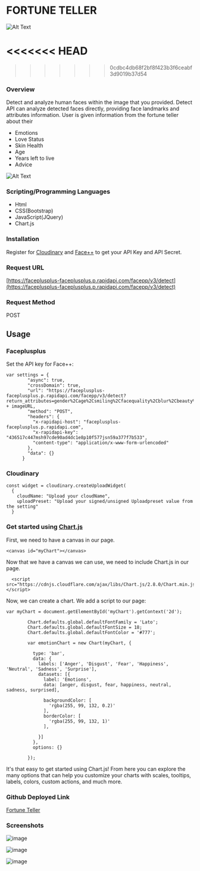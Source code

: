 # FORTUNE TELLER

![Alt Text](https://media.giphy.com/media/TKjro9r9pf6YkhPSbp/giphy.gif)

# <<<<<<< HEAD

> > > > > > > 0cdbc4db68f2bf8f423b3f6ceabf3d9019b37d54

### Overview

Detect and analyze human faces within the image that you provided. Detect API can analyze detected faces directly, providing face landmarks and attributes information. User is given information from the fortune teller about their

- Emotions
- Love Status
- Skin Health
- Age
- Years left to live
- Advice

![Alt Text](https://media.giphy.com/media/IhVVhIB2OrH6h3T3Xf/giphy.gif)

### Scripting/Programming Languages

- Html
- CSS(Bootstrap)
- JavaScript(JQuery)
- Chart.js

### Installation

Register for [Cloudinary](https://cloudinary.com) and [Face++](https://rapidapi.com) to get your API Key and API Secret.

### Request URL

[https://faceplusplus-faceplusplus.p.rapidapi.com/facepp/v3/detect](https://faceplusplus-faceplusplus.p.rapidapi.com/facepp/v3/detect)

### Request Method

POST

## Usage

### Faceplusplus

Set the API key for Face++:

```
var settings = {
        "async": true,
        "crossDomain": true,
        "url": "https://faceplusplus-faceplusplus.p.rapidapi.com/facepp/v3/detect?return_attributes=gender%2Cage%2Csmiling%2Cfacequality%2Cblur%2Cbeauty%2Cemotion%2Cfacequality%2Cethnicity%2Cskinstatus&image_url=" + imageURL,
        "method": "POST",
        "headers": {
          "x-rapidapi-host": "faceplusplus-faceplusplus.p.rapidapi.com",
          "x-rapidapi-key": "436517c447msh97cde90ad4dc1e8p10f577jsn59a377f7b533",
          "content-type": "application/x-www-form-urlencoded"
        },
        "data": {}
      }
```

### Cloudinary

```
const widget = cloudinary.createUploadWidget(
  {
    cloudName: "Upload your cloudName",
    uploadPreset: "Upload your signed/unsigned Uploadpreset value from the setting"
  }
```

### Get started using [Chart.js](https://www.chartjs.org)

First, we need to have a canvas in our page.

```
<canvas id="myChart"></canvas>
```

Now that we have a canvas we can use, we need to include Chart.js in our page.

```
  <script src="https://cdnjs.cloudflare.com/ajax/libs/Chart.js/2.8.0/Chart.min.js"></script>
```

Now, we can create a chart. We add a script to our page:

```
var myChart = document.getElementById('myChart').getContext('2d');

        Chart.defaults.global.defaultFontFamily = 'Lato';
        Chart.defaults.global.defaultFontSize = 18;
        Chart.defaults.global.defaultFontColor = '#777';

        var emotionChart = new Chart(myChart, {

          type: 'bar',
          data: {
            labels: ['Anger', 'Disgust', 'Fear', 'Happiness', 'Neutral', 'Sadness', 'Surprise'],
            datasets: [{
              label: 'Emotions',
              data: [anger, disgust, fear, happiness, neutral, sadness, surprised],

              backgroundColor: [
                'rgba(255, 99, 132, 0.2)'
              ],
              borderColor: [
                'rgba(255, 99, 132, 1)'
              ],

            }]
          },
          options: {}

        });

```

It's that easy to get started using Chart.js! From here you can explore the many options that can help you customize your charts with scales, tooltips, labels, colors, custom actions, and much more.

### Github Deployed Link

[Fortune Teller](https://hawkeflansang.github.io/project1-group2/)

### Screenshots

![image](https://user-images.githubusercontent.com/52920074/66786296-e3327b00-eead-11e9-9cbb-7f604aa33968.png)

![image](https://user-images.githubusercontent.com/52920074/66786411-399fb980-eeae-11e9-8ffe-ca80d3d08bc0.png)

![image](https://user-images.githubusercontent.com/52920074/66786472-6ce24880-eeae-11e9-9689-e5178c52f6a9.png)
